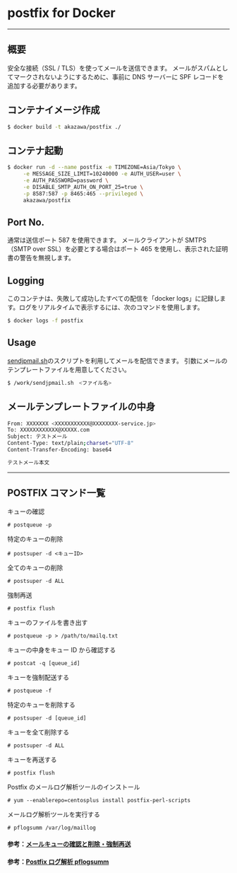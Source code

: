 # postfix for Docker

---

## 概要

安全な接続（SSL / TLS）を使ってメールを送信できます。
メールがスパムとしてマークされないようにするために、事前に DNS サーバーに SPF レコードを追加する必要があります。

## コンテナイメージ作成

```sh
$ docker build -t akazawa/postfix ./
```

## コンテナ起動

```sh
$ docker run -d --name postfix -e TIMEZONE=Asia/Tokyo \
     -e MESSAGE_SIZE_LIMIT=10240000 -e AUTH_USER=user \
     -e AUTH_PASSWORD=password \
     -e DISABLE_SMTP_AUTH_ON_PORT_25=true \
     -p 8587:587 -p 8465:465 --privileged \
     akazawa/postfix
```

## Port No.

通常は送信ポート 587 を使用できます。
メールクライアントが SMTPS（SMTP over SSL）を必要とする場合はポート 465 を使用し、表示された証明書の警告を無視します。

## Logging

このコンテナは、失敗して成功したすべての配信を「docker logs」に記録します。ログをリアルタイムで表示するには、次のコマンドを使用します。

```sh
$ docker logs -f postfix
```

## Usage

[sendjpmail.sh](https://github.com/nanaka-inside/C86/blob/master/richmikan/chap_sendmail.rst)のスクリプトを利用してメールを配信できます。
引数にメールのテンプレートファイルを用意してください。

```sh
$ /work/sendjpmail.sh　<ファイル名>
```

## メールテンプレートファイルの中身

```sh
From: XXXXXXX <XXXXXXXXXXX@XXXXXXXX-service.jp>
To: XXXXXXXXXXXX@XXXXX.com
Subject: テストメール
Content-Type: text/plain;charset="UTF-8"
Content-Transfer-Encoding: base64

テストメール本文

```

---

## POSTFIX コマンド一覧

キューの確認

```
# postqueue -p
```

特定のキューの削除

```
# postsuper -d <キューID>
```

全てのキューの削除

```
# postsuper -d ALL
```

強制再送

```
# postfix flush
```

キューのファイルを書き出す

```
# postqueue -p > /path/to/mailq.txt
```

キューの中身をキュー ID から確認する

```
# postcat -q [queue_id]
```

キューを強制配送する

```
# postqueue -f
```

特定のキューを削除する

```
# postsuper -d [queue_id]
```

キューを全て削除する

```
# postsuper -d ALL
```

キューを再送する

```
# postfix flush
```

Postfix のメールログ解析ツールのインストール

```
# yum --enablerepo=centosplus install postfix-perl-scripts
```

メールログ解析ツールを実行する

```
# pflogsumm /var/log/maillog
```

#### 参考：[メールキューの確認と削除・強制再送](https://qiita.com/hanko_pettanko/items/880d8d5bc8ed37ea88df)

#### 参考：[Postfix ログ解析 pflogsumm](https://blog.bungu-do.jp/archives/2034)
